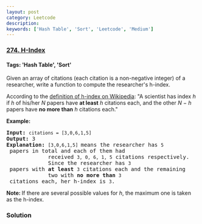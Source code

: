 ```yaml
---
layout: post
category: Leetcode
description: 
keywords: ['Hash Table', 'Sort', 'Leetcode', 'Medium']
---
```

### [274. H-Index](https://leetcode.com/problems/h-index)

#### Tags: 'Hash Table', 'Sort'

<div class="content__u3I1 question-content__JfgR"><div><p>Given an array of citations (each citation is a non-negative integer) of a researcher, write a function to compute the researcher's h-index.</p>
<p>According to the <a href="https://en.wikipedia.org/wiki/H-index" target="_blank">definition of h-index on Wikipedia</a>: "A scientist has index <i>h</i> if <i>h</i> of his/her <i>N</i> papers have <b>at least</b> <i>h</i> citations each, and the other <i>N − h</i> papers have <b>no more than</b> <i>h</i> citations each."</p>
<p><b>Example:</b></p>
<pre><b>Input:</b> <code>citations = [3,0,6,1,5]</code>
<b>Output:</b> 3 
<strong>Explanation: </strong><code>[3,0,6,1,5] </code>means the researcher has <code>5</code> papers in total and each of them had 
             received <code>3, 0, 6, 1, 5</code> citations respectively. 
             Since the researcher has <code>3</code> papers with <b>at least</b> <code>3</code> citations each and the remaining 
             two with <b>no more than</b> <code>3</code> citations each, her h-index is <code>3</code>.</pre>
<p><strong>Note: </strong>If there are several possible values for <em>h</em>, the maximum one is taken as the h-index.</p>
</div></div>

### Solution
